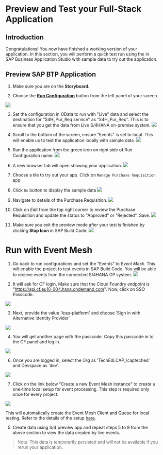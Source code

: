 # Preview and Test your Full-Stack Application

## Introduction

Congratulations! You now have finished a working version of your application. In this section, you will perform a quick test run using the in SAP Business Application Studio with sample data to try out the application.

## Preview SAP BTP Application

1. Make sure you are on the **Storyboard**.

2. Choose the **[Run Configuration](https://help.sap.com/docs/bas/developing-business-applications-using-productivity-tools/testing-applications?q=run%20and%20debug)** button from the left panel of your screen.

![](images/Run_001.png)

3. Set the configuration in OData to run with "Live" data and select the destination for "S4H_Pur_Req service" as "S4H_Pur_Req". This is to ensure that you get the data from Live S/4HANA on-premise system.
![](images/Run_003.png)

4. Scroll to the bottom of the screen, ensure "Events" is set to local. This will enable us to test the application locally with sample data.
![](images/Run_002.png)

5. Run the application from the green icon on right side of Run Configuration name.
![](images/Run_004.png)

6. A new browser tab will open showing your application.
![](images/Run_App_001.png)

7. Choose a tile to try out your app. Click on `Manage Purchase Requisition` app
8. Click `Go` button to display the sample data
![](images/Run_App_002.png)

9. Navigate to details of the Purchase Requisition.
![](images/Run_002_1.png)

10. Click on *Edit* from the top right corner to review the Purchase Requisition and update the status to "Approved" or "Rejected". Save.
![](images/Run_002_2.png)
    
11. Make sure you exit the preview mode after your test is finished by clicking **Stop Icon** in SAP Build Code.
![](images/Run_App_003.png)

# Run with Event Mesh

1. Go back to run configurations and set the "Events" to *Event Mesh*. This will enable the project to test events in SAP Build Code. You will be able to recieve events from the connected S/4HANA OP system. 
![](images/Run_EventMesh.png)

2. It will ask for CF login. Make sure that the Cloud Foundry endpoint is  "https://api.cf.eu10-004.hana.ondemand.com". Now, click on SSO Passcode.

![](images/CF.png)

3. Next, provide the value 'lcap-platform' and choose 'Sign in with Alternative Identity Provider'

![](images/GetSSO.png)

4. You will get another page with the passcode. Copy this passcode in to the CF panel and log in.

![](images/SSOCode.png)

6. Once you are logged in, select the Org as 'TechEdLCAP_lcapteched' and Devspace as 'dev'.

![](images/Run_CF_001.png)

7. Click on the link below "Create a new Event Mesh Instance" to create a one-time local setup for event processing. This step is required only once for every project.

![](images/EventMesh.png)

This will automatically create the Event Mesh Client and Queue for local testing. Refer to the details of the setup [here](../../../buildcode/exercises/ex6/appendix.md).

5. Create data using S/4 preview app and repeat steps 5 to 9 from the above section to view the data created by live events.
> Note: This data is temporarily persisted and will not be available if you rerun your application.

